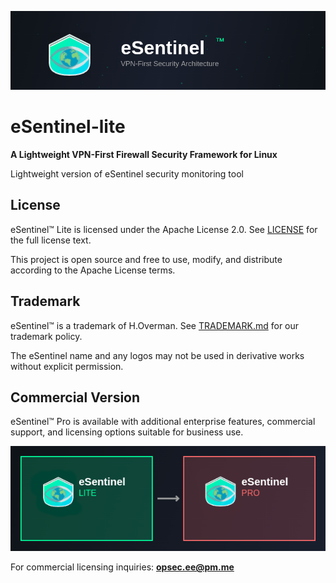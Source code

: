 ![eSentinel](images/eSentinel_Banner.png)

# eSentinel-lite

**A Lightweight VPN-First Firewall Security Framework for Linux**

Lightweight version of eSentinel security monitoring tool

## License

eSentinel™ Lite is licensed under the Apache License 2.0. See [LICENSE](LICENSE) for the full license text.

This project is open source and free to use, modify, and distribute according to the Apache License terms.

## Trademark

eSentinel™ is a trademark of H.Overman. See [TRADEMARK.md](TRADEMARK.md) for our trademark policy.

The eSentinel name and any logos may not be used in derivative works without explicit permission.

## Commercial Version

eSentinel™ Pro is available with additional enterprise features, commercial support, and licensing options suitable for business use.

![eSentinel](images/eSentinel_Versions.png)

For commercial licensing inquiries: **opsec.ee@pm.me**
